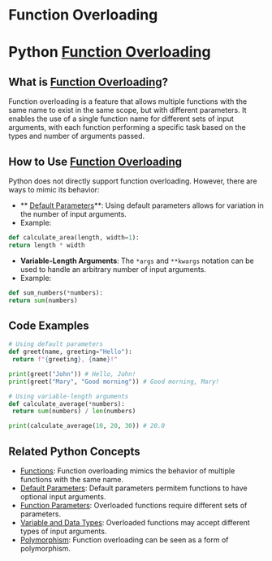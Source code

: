 # Function Overloading 
# Python [Function Overloading](./../function-overloading/)

## What is [Function Overloading](./../function-overloading/)?

Function overloading is a feature that allows multiple functions with the same name to exist in the same scope, but with different parameters. It enables the use of a single function name for different sets of input arguments, with each function performing a specific task based on the types and number of arguments passed.

## How to Use [Function Overloading](./../function-overloading/)

Python does not directly support function overloading. However, there are ways to mimic its behavior:

- ** [Default Parameters](./../default-parameters/)**: Using default parameters allows for variation in the number of input arguments.
 - Example:
 ```python
 def calculate_area(length, width=1):
 return length * width
 ```

- **Variable-Length Arguments**: The `*args` and `**kwargs` notation can be used to handle an arbitrary number of input arguments.
 - Example:
 ```python
 def sum_numbers(*numbers):
 return sum(numbers)
 ```

## Code Examples

```python
# Using default parameters
def greet(name, greeting="Hello"):
 return f"{greeting}, {name}!"

print(greet("John")) # Hello, John!
print(greet("Mary", "Good morning")) # Good morning, Mary!

# Using variable-length arguments
def calculate_average(*numbers):
 return sum(numbers) / len(numbers)

print(calculate_average(10, 20, 30)) # 20.0
```

## Related Python Concepts

- [Functions](./../functions/): Function overloading mimics the behavior of multiple functions with the same name.
- [Default Parameters](./../default-parameters/): Default parameters permitem functions to have optional input arguments.
- [Function Parameters](./../function-parameters/): Overloaded functions require different sets of parameters.
- [Variable and Data Types](./../variable-and-data-types/): Overloaded functions may accept different types of input arguments.
- [Polymorphism](./../polymorphism/): Function overloading can be seen as a form of polymorphism.
